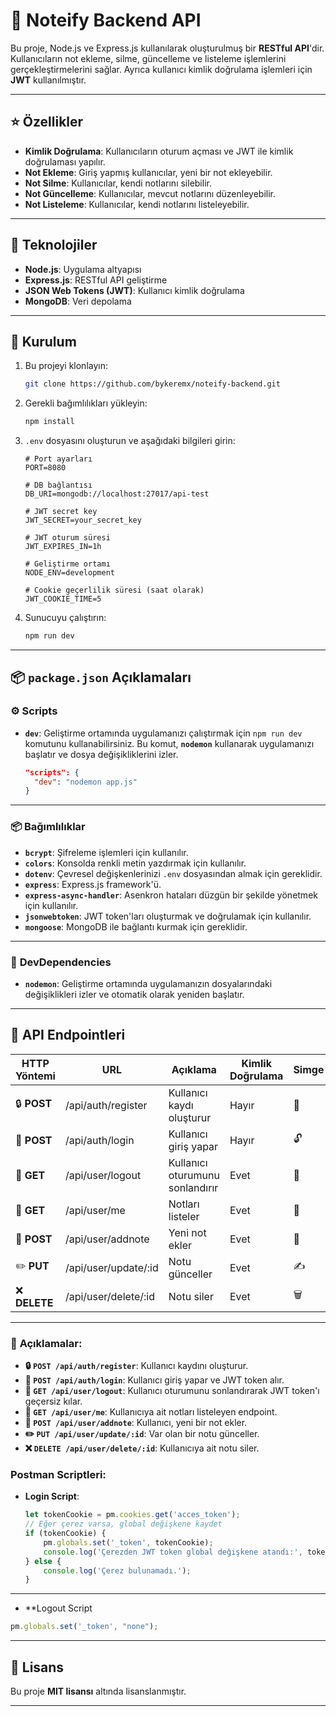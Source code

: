 # :notebook_with_decorative_cover: **Noteify Backend API**

Bu proje, Node.js ve Express.js kullanılarak oluşturulmuş bir **RESTful API**'dir. Kullanıcıların not ekleme, silme, güncelleme ve listeleme işlemlerini gerçekleştirmelerini sağlar. Ayrıca kullanıcı kimlik doğrulama işlemleri için **JWT** kullanılmıştır.

---

## :star: **Özellikler**
- **Kimlik Doğrulama**: Kullanıcıların oturum açması ve JWT ile kimlik doğrulaması yapılır.
- **Not Ekleme**: Giriş yapmış kullanıcılar, yeni bir not ekleyebilir.
- **Not Silme**: Kullanıcılar, kendi notlarını silebilir.
- **Not Güncelleme**: Kullanıcılar, mevcut notlarını düzenleyebilir.
- **Not Listeleme**: Kullanıcılar, kendi notlarını listeleyebilir.

---

## :wrench: **Teknolojiler**
- **Node.js**: Uygulama altyapısı
- **Express.js**: RESTful API geliştirme
- **JSON Web Tokens (JWT)**: Kullanıcı kimlik doğrulama
- **MongoDB**: Veri depolama

---

## :floppy_disk: **Kurulum**

1. Bu projeyi klonlayın:
    ```bash
    git clone https://github.com/bykeremx/noteify-backend.git
    ```

2. Gerekli bağımlılıkları yükleyin:
    ```bash
    npm install
    ```

3. `.env` dosyasını oluşturun ve aşağıdaki bilgileri girin:
    ```env
    # Port ayarları
    PORT=8080

    # DB bağlantısı
    DB_URI=mongodb://localhost:27017/api-test

    # JWT secret key
    JWT_SECRET=your_secret_key

    # JWT oturum süresi
    JWT_EXPIRES_IN=1h

    # Geliştirme ortamı
    NODE_ENV=development

    # Cookie geçerlilik süresi (saat olarak)
    JWT_COOKIE_TIME=5
    ```

4. Sunucuyu çalıştırın:
    ```bash
    npm run dev
    ```

---

## :package: **`package.json` Açıklamaları**

### :gear: **Scripts**
- **`dev`**: Geliştirme ortamında uygulamanızı çalıştırmak için `npm run dev` komutunu kullanabilirsiniz. Bu komut, **`nodemon`** kullanarak uygulamanızı başlatır ve dosya değişikliklerini izler.
    ```json
    "scripts": {
      "dev": "nodemon app.js"
    }
    ```

---

### :package: **Bağımlılıklar**

- **`bcrypt`**: Şifreleme işlemleri için kullanılır.
- **`colors`**: Konsolda renkli metin yazdırmak için kullanılır.
- **`dotenv`**: Çevresel değişkenlerinizi `.env` dosyasından almak için gereklidir.
- **`express`**: Express.js framework'ü.
- **`express-async-handler`**: Asenkron hataları düzgün bir şekilde yönetmek için kullanılır.
- **`jsonwebtoken`**: JWT token'ları oluşturmak ve doğrulamak için kullanılır.
- **`mongoose`**: MongoDB ile bağlantı kurmak için gereklidir.

---

### :construction_worker: **DevDependencies**
- **`nodemon`**: Geliştirme ortamında uygulamanızın dosyalarındaki değişiklikleri izler ve otomatik olarak yeniden başlatır.

---

## :scroll: **API Endpointleri**

| **HTTP Yöntemi** | **URL**                    | **Açıklama**                   | **Kimlik Doğrulama** | **Simge** |
|------------------|----------------------------|--------------------------------|----------------------|-----------|
| :lock: **POST**   | /api/auth/register         | Kullanıcı kaydı oluşturur      | Hayır                | :key: |
| :key: **POST**    | /api/auth/login            | Kullanıcı giriş yapar         | Hayır                | :unlock: |
| :door: **GET**    | /api/user/logout           | Kullanıcı oturumunu sonlandırır| Evet                 | :door: |
| :notebook_with_decorative_cover: **GET** | /api/user/me               | Notları listeler               | Evet                 | :memo: |
| :page_facing_up: **POST**  | /api/user/addnote          | Yeni not ekler                 | Evet                 | :page_with_curl: |
| :pencil2: **PUT**  | /api/user/update/:id       | Notu günceller                 | Evet                 | :writing_hand: |
| :x: **DELETE**     | /api/user/delete/:id       | Notu siler                     | Evet                 | :wastebasket: |

---

### :memo: **Açıklamalar:**
- **:lock: `POST /api/auth/register`**: Kullanıcı kaydını oluşturur.
- **:key: `POST /api/auth/login`**: Kullanıcı giriş yapar ve JWT token alır.
- **:door: `GET /api/user/logout`**: Kullanıcı oturumunu sonlandırarak JWT token'ı geçersiz kılar.
- **:notebook_with_decorative_cover: `GET /api/user/me`**: Kullanıcıya ait notları listeleyen endpoint.
- **:page_facing_up: `POST /api/user/addnote`**: Kullanıcı, yeni bir not ekler.
- **:pencil2: `PUT /api/user/update/:id`**: Var olan bir notu günceller.
- **:x: `DELETE /api/user/delete/:id`**: Kullanıcıya ait notu siler.



### **Postman Scriptleri:**

- **Login Script**:
  ```js
  let tokenCookie = pm.cookies.get('acces_token');
  // Eğer çerez varsa, global değişkene kaydet
  if (tokenCookie) {
      pm.globals.set('_token', tokenCookie);
      console.log('Çerezden JWT token global değişkene atandı:', tokenCookie);
  } else {
      console.log('Çerez bulunamadı.');
  }
 ---
 - **Logout Script

 ```js
 pm.globals.set('_token', "none");
 ```

---

## :closed_lock_with_key: **Lisans**
Bu proje **MIT lisansı** altında lisanslanmıştır.

---

  
